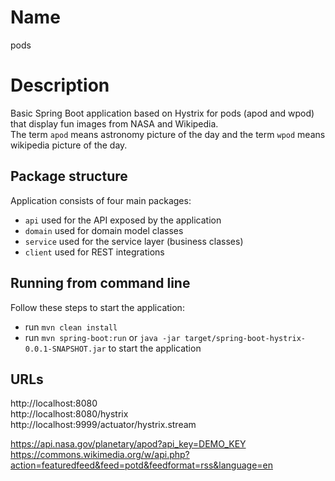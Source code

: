 # Name
pods

# Description
Basic Spring Boot application based on Hystrix for pods (apod and wpod) that display fun images from NASA and Wikipedia.  
The term `apod` means astronomy picture of the day and the term `wpod` means wikipedia picture of the day.  

## Package structure
Application consists of four main packages:
+ `api` used for the API exposed by the application
+ `domain` used for domain model classes
+ `service` used for the service layer (business classes)
+ `client` used for REST integrations

## Running from command line
Follow these steps to start the application:
+ run `mvn clean install`
+ run `mvn spring-boot:run` or `java -jar target/spring-boot-hystrix-0.0.1-SNAPSHOT.jar` to start the application

## URLs
http://localhost:8080  
http://localhost:8080/hystrix  
http://localhost:9999/actuator/hystrix.stream  

https://api.nasa.gov/planetary/apod?api_key=DEMO_KEY  
https://commons.wikimedia.org/w/api.php?action=featuredfeed&feed=potd&feedformat=rss&language=en  
